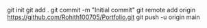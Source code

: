 
git init
git add .
git commit -m "Initial commit"
git remote add origin https://github.com/Rohith100705/Portfolio.git
git push -u origin main
